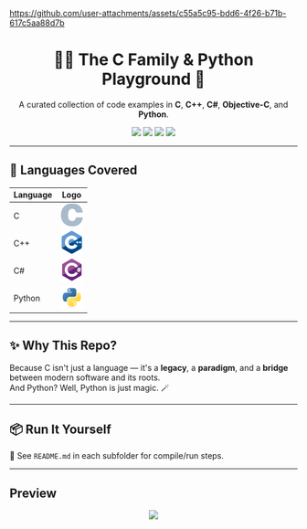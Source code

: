 

<!--
**atulkashiv421/atulkashiv421** is a ✨ _special_ ✨ repository because its `README.md` (this file) appears on your GitHub profile.

Here are some ideas to get you started:

- 🔭 I’m currently working on ...
- 🌱 I’m currently learning ...
- 👯 I’m looking to collaborate on ...
- 🤔 I’m looking for help with ...
- 💬 Ask me about ...
- 📫 How to reach me: ...
- 😄 Pronouns: ...
- ⚡ Fun fact: ...
-->

https://github.com/user-attachments/assets/c55a5c95-bdd6-4f26-b71b-617c5aa88d7b

<h1 align="center">👨‍💻 The C Family & Python Playground 🐍</h1>

<p align="center">
  A curated collection of code examples in <strong>C</strong>, <strong>C++</strong>, <strong>C#</strong>, <strong>Objective-C</strong>, and <strong>Python</strong>.
</p>

<p align="center">
  <img src="https://img.shields.io/badge/Language-C-blue" />
  <img src="https://img.shields.io/badge/Language-C++-brightgreen" />
  <img src="https://img.shields.io/badge/Language-C%23-purple" />
  <img src="https://img.shields.io/badge/Language-Python-yellow" />
</p>

---

## 🧬 Languages Covered

| Language     | Logo |
|--------------|------|
| C            | <img src="https://raw.githubusercontent.com/devicons/devicon/master/icons/c/c-original.svg" width="40"/> |
| C++          | <img src="https://raw.githubusercontent.com/devicons/devicon/master/icons/cplusplus/cplusplus-original.svg" width="40"/> |
| C#           | <img src="https://raw.githubusercontent.com/devicons/devicon/master/icons/csharp/csharp-original.svg" width="40"/> |
| Python       | <img src="https://raw.githubusercontent.com/devicons/devicon/master/icons/python/python-original.svg" width="40"/> |

---

## ✨ Why This Repo?

Because C isn't just a language — it's a **legacy**, a **paradigm**, and a **bridge** between modern software and its roots.  
And Python? Well, Python is just magic. 🪄

---

## 📦 Run It Yourself


🧪 See `README.md` in each subfolder for compile/run steps.

---

##  Preview

<p align="center">
  <img src="https://github.com/atulkashiv421/SKILLNETCLASSES/tree/main">
</p>

<model-viewer 
  src="https://yourusername.github.io/your-repo-name/models/yourmodel.glb"
  alt="3D model"
  auto-rotate
  camera-controls
  style="width: 100%; height: 400px;">
</model-viewer>

